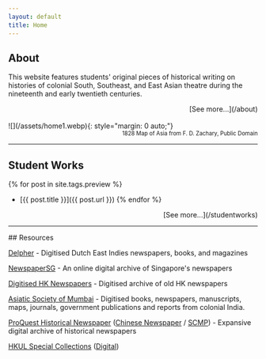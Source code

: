 ```yaml
---
layout: default
title: Home
---
```


## About

This website features students' original pieces of historical writing on histories of colonial South, Southeast, and East Asian theatre during the nineteenth and early twentieth centuries.

<div style="text-align: right" markdown="1">
[See more...](/about)
</div>

<br>
![](/assets/home1.webp){: style="margin: 0 auto;"}

<div style="text-align: right; font-size: 80%;" markdown="1">
1828 Map of Asia from F. D. Zachary, Public Domain
</div>

<hr>

## Student Works

{% for post in site.tags.preview %}
-  [{{ post.title }}]({{ post.url }})
{% endfor %}
<div style="text-align: right" markdown="1">
[See more...](/studentworks)
</div>
<hr>

<div id="resources"></div>
## Resources

[Delpher][1] - Digitised Dutch East Indies newspapers, books, and magazines

[NewspaperSG][2] - An online digital archive of Singapore's newspapers

[Digitised HK Newspapers][3] - Digitised archive of old HK newspapers

[Asiatic Society of Mumbai][4] - Digitised books, newspapers, manuscripts, maps, journals, government publications and reports from colonial India.

[ProQuest Historical Newspaper][5] ([Chinese Newspaper][6] / [SCMP][7]) - Expansive digital archive of historical newspapers

[HKUL Special Collections][8] ([Digital][9])

[1]: https://www.delpher.nl/
[2]: https://eresources.nlb.gov.sg/newspapers/
[3]: https://eresources.nlb.gov.sg/newspapers/
[4]: https://www.granthsanjeevani.com/jspui/
[5]: https://about.proquest.com/products-services/pq-hist-news.html
[6]: https://search-proquest-com.eproxy.lib.hku.hk/hnpchinesecollection/news/fromDatabasesLayer/databases
[7]: https://search-proquest-com.eproxy.lib.hku.hk/hnpsouthchinamorningpost/databases?accountid=14548
[8]: https://lib.hku.hk/hkspc/collections.html
[9]: https://lib.hku.hk/hkspc/HK-Studies.html
